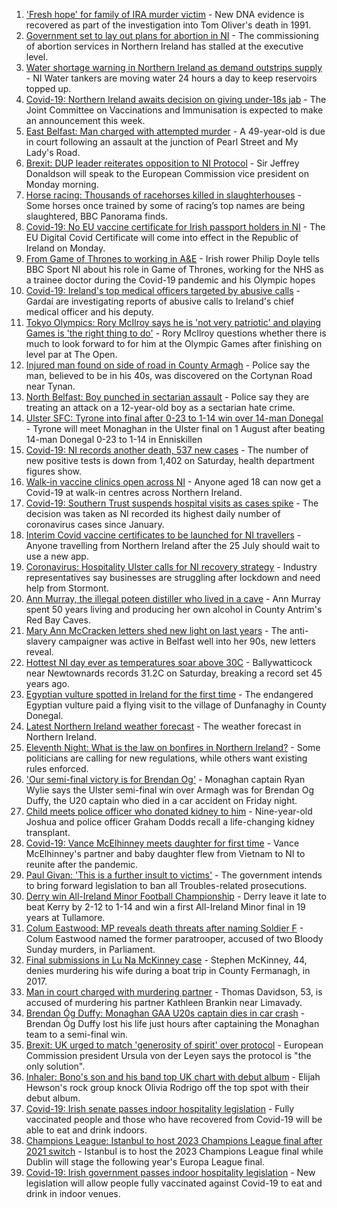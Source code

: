 1. ['Fresh hope' for family of IRA murder victim](https://www.bbc.co.uk/news/uk-northern-ireland-57880231) - New DNA evidence is recovered as part of the investigation into Tom Oliver's death in 1991.
2. [Government set to lay out plans for abortion in NI](https://www.bbc.co.uk/news/uk-northern-ireland-57882472) - The commissioning of abortion services in Northern Ireland has stalled at the executive level.
3. [Water shortage warning in Northern Ireland as demand outstrips supply](https://www.bbc.co.uk/news/uk-northern-ireland-57882470) - NI Water tankers are moving water 24 hours a day to keep reservoirs topped up.
4. [Covid-19: Northern Ireland awaits decision on giving under-18s jab](https://www.bbc.co.uk/news/uk-northern-ireland-57883192) - The Joint Committee on Vaccinations and Immunisation is expected to make an announcement this week.
5. [East Belfast: Man charged with attempted murder](https://www.bbc.co.uk/news/uk-northern-ireland-57885595) - A 49-year-old is due in court following an assault at the junction of Pearl Street and My Lady's Road.
6. [Brexit: DUP leader reiterates opposition to NI Protocol](https://www.bbc.co.uk/news/uk-northern-ireland-57885367) - Sir Jeffrey Donaldson will speak to the European Commission vice president on Monday morning.
7. [Horse racing: Thousands of racehorses killed in slaughterhouses](https://www.bbc.co.uk/news/uk-57881979) - Some horses once trained by some of racing’s top names are being slaughtered, BBC Panorama finds.
8. [Covid-19: No EU vaccine certificate for Irish passport holders in NI](https://www.bbc.co.uk/news/world-europe-57880228) - The EU Digital Covid Certificate will come into effect in the Republic of Ireland on Monday.
9. [From Game of Thrones to working in A&E](https://www.bbc.co.uk/sport/av/olympics/57865473) - Irish rower Philip Doyle tells BBC Sport NI about his role in Game of Thrones, working for the NHS as a trainee doctor during the Covid-19 pandemic and his Olympic hopes
10. [Covid-19: Ireland's top medical officers targeted by abusive calls](https://www.bbc.co.uk/news/world-europe-57879013) - Gardaí are investigating reports of abusive calls to Ireland's chief medical officer and his deputy.
11. [Tokyo Olympics: Rory McIlroy says he is 'not very patriotic' and playing Games is 'the right thing to do'](https://www.bbc.co.uk/sport/golf/57882571) - Rory McIlroy questions whether there is much to look forward to for him at the Olympic Games after finishing on level par at The Open.
12. [Injured man found on side of road in County Armagh](https://www.bbc.co.uk/news/uk-northern-ireland-57880233) - Police say the man, believed to be in his 40s, was discovered on the Cortynan Road near Tynan.
13. [North Belfast: Boy punched in sectarian assault](https://www.bbc.co.uk/news/uk-northern-ireland-57880232) - Police say they are treating an attack on a 12-year-old boy as a sectarian hate crime.
14. [Ulster SFC: Tyrone into final after 0-23 to 1-14 win over 14-man Donegal](https://www.bbc.co.uk/sport/gaelic-games/57860744) - Tyrone will meet Monaghan in the Ulster final on 1 August after beating 14-man Donegal 0-23 to 1-14 in Enniskillen
15. [Covid-19: NI records another death, 537 new cases](https://www.bbc.co.uk/news/uk-northern-ireland-57880230) - The number of new positive tests is down from 1,402 on Saturday, health department figures show.
16. [Walk-in vaccine clinics open across NI](https://www.bbc.co.uk/news/uk-northern-ireland-57863840) - Anyone aged 18 can now get a Covid-19 at walk-in centres across Northern Ireland.
17. [Covid-19: Southern Trust suspends hospital visits as cases spike](https://www.bbc.co.uk/news/uk-northern-ireland-57867718) - The decision was taken as NI recorded its highest daily number of coronavirus cases since January.
18. [Interim Covid vaccine certificates to be launched for NI travellers](https://www.bbc.co.uk/news/uk-northern-ireland-57868779) - Anyone travelling from Northern Ireland after the 25 July should wait to use a new app.
19. [Coronavirus: Hospitality Ulster calls for NI recovery strategy](https://www.bbc.co.uk/news/uk-northern-ireland-57857496) - Industry representatives say businesses are struggling after lockdown and need help from Stormont.
20. [Ann Murray, the illegal poteen distiller who lived in a cave](https://www.bbc.co.uk/news/uk-northern-ireland-57852184) - Ann Murray spent 50 years living and producing her own alcohol in County Antrim's Red Bay Caves.
21. [Mary Ann McCracken letters shed new light on last years](https://www.bbc.co.uk/news/uk-northern-ireland-57808883) - The anti-slavery campaigner was active in Belfast well into her 90s, new letters reveal.
22. [Hottest NI day ever as temperatures soar above 30C](https://www.bbc.co.uk/news/uk-northern-ireland-57875732) - Ballywatticock near Newtownards records 31.2C on Saturday, breaking a record set 45 years ago.
23. [Egyptian vulture spotted in Ireland for the first time](https://www.bbc.co.uk/news/world-europe-57860608) - The endangered Egyptian vulture paid a flying visit to the village of Dunfanaghy in County Donegal.
24. [Latest Northern Ireland weather forecast](https://www.bbc.co.uk/news/uk-northern-ireland-26018439) - The weather forecast in Northern Ireland.
25. [Eleventh Night: What is the law on bonfires in Northern Ireland?](https://www.bbc.co.uk/news/uk-northern-ireland-57837232) - Some politicians are calling for new regulations, while others want existing rules enforced.
26. ['Our semi-final victory is for Brendan Og'](https://www.bbc.co.uk/sport/av/gaelic-games/57876543) - Monaghan captain Ryan Wylie says the Ulster semi-final win over Armagh was for Brendan Og Duffy, the U20 captain who died in a car accident on Friday night.
27. [Child meets police officer who donated kidney to him](https://www.bbc.co.uk/news/uk-northern-ireland-57856277) - Nine-year-old Joshua and police officer Graham Dodds recall a life-changing kidney transplant.
28. [Covid-19: Vance McElhinney meets daughter for first time](https://www.bbc.co.uk/news/uk-northern-ireland-57856274) - Vance McElhinney's partner and baby daughter flew from Vietnam to NI to reunite after the pandemic.
29. [Paul Givan: 'This is a further insult to victims'](https://www.bbc.co.uk/news/uk-northern-ireland-57850167) - The government intends to bring forward legislation to ban all Troubles-related prosecutions.
30. [Derry win All-Ireland Minor Football Championship](https://www.bbc.co.uk/sport/northern-ireland/57880739) - Derry leave it late to beat Kerry by 2-12 to 1-14 and win a first All-Ireland Minor final in 19 years at Tullamore.
31. [Colum Eastwood: MP reveals death threats after naming Soldier F](https://www.bbc.co.uk/news/uk-northern-ireland-foyle-west-57863054) - Colum Eastwood named the former paratrooper, accused of two Bloody Sunday murders, in Parliament.
32. [Final submissions in Lu Na McKinney case](https://www.bbc.co.uk/news/uk-northern-ireland-57867491) - Stephen McKinney, 44, denies murdering his wife during a boat trip in County Fermanagh, in 2017.
33. [Man in court charged with murdering partner](https://www.bbc.co.uk/news/uk-northern-ireland-57846412) - Thomas Davidson, 53, is accused of murdering his partner Kathleen Brankin near Limavady.
34. [Brendan Óg Duffy: Monaghan GAA U20s captain dies in car crash](https://www.bbc.co.uk/news/world-europe-57873315) - Brendan Óg Duffy lost his life just hours after captaining the Monaghan team to a semi-final win.
35. [Brexit: UK urged to match 'generosity of spirit' over protocol](https://www.bbc.co.uk/news/world-europe-57863846) - European Commission president Ursula von der Leyen says the protocol is "the only solution".
36. [Inhaler: Bono's son and his band top UK chart with debut album](https://www.bbc.co.uk/news/entertainment-arts-57864034) - Elijah Hewson's rock group knock Olivia Rodrigo off the top spot with their debut album.
37. [Covid-19: Irish senate passes indoor hospitality legislation](https://www.bbc.co.uk/news/world-europe-57869601) - Fully vaccinated people and those who have recovered from Covid-19 will be able to eat and drink indoors.
38. [Champions League: Istanbul to host 2023 Champions League final after 2021 switch](https://www.bbc.co.uk/sport/football/57867929) - Istanbul is to host the 2023 Champions League final while Dublin will stage the following year's Europa League final.
39. [Covid-19: Irish government passes indoor hospitality legislation](https://www.bbc.co.uk/news/world-europe-57844854) - New legislation will allow people fully vaccinated against Covid-19 to eat and drink in indoor venues.
